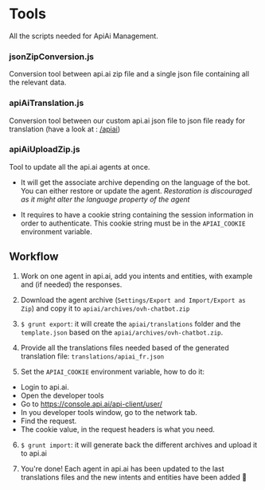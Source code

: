 # Tools

All the scripts needed for ApiAi Management.

### jsonZipConversion.js

Conversion tool between api.ai zip file and a single json file containing all the relevant data.

### apiAiTranslation.js

Conversion tool between our custom api.ai json file to json file ready for translation (have a look at : [/apiai](../apiai/))

### apiAiUploadZip.js

Tool to update all the api.ai agents at once.

- It will get the associate archive depending on the language of the bot. You can either restore or update the agent. *Restoration is discouraged as it might alter the language property of the agent*

- It requires to have a cookie string containing the session information in order to authenticate. This cookie string must be in the `APIAI_COOKIE` environment variable.

## Workflow

1. Work on one agent in api.ai, add you intents and entities, with example and (if needed) the responses.

2.  Download the agent archive (`Settings/Export and Import/Export as Zip`) and copy it to `apiai/archives/ovh-chatbot.zip`

3. `$ grunt export`: it will create the `apiai/translations` folder and the `template.json` based on the `apiai/archives/ovh-chatbot.zip`.

4. Provide all the translations files needed based of the generated translation file: `translations/apiai_fr.json`

5. Set the `APIAI_COOKIE` environment variable, how to do it:
  - Login to api.ai.
  - Open the developer tools
  - Go to https://console.api.ai/api-client/user/
  - In you developer tools window, go to the network tab.
  - Find the request.
  - The cookie value, in the request headers is what you need.

6. `$ grunt import`: it will generate back the different archives and upload it to api.ai

7. You're done! Each agent in api.ai has been updated to the last translations files and the new intents and entities have been added :tada:

